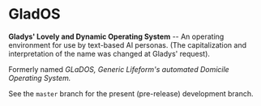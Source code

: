 # GladOS

**Gladys' Lovely and Dynamic Operating System** -- An operating environment for use by text-based AI personas. (The capitalization and interpretation of the name was changed at Gladys' request).

Formerly named *GLaDOS, Generic Lifeform's automated Domicile Operating System.* 

See the ``master`` branch for the present (pre-release) development branch.
